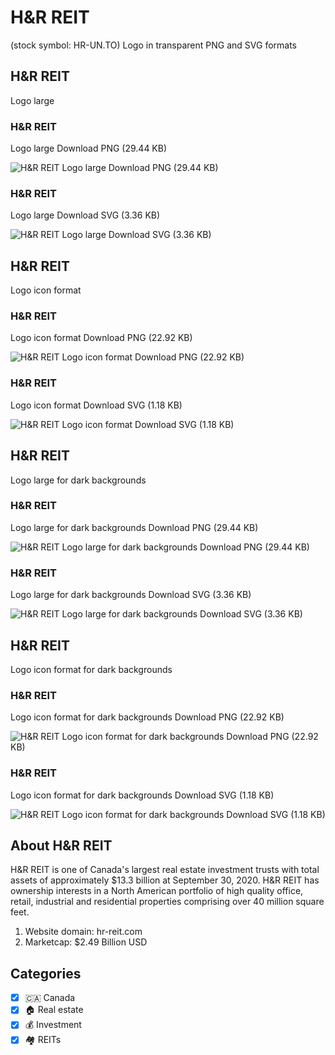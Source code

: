 # H&R REIT
 (stock symbol: HR-UN.TO) Logo in transparent PNG and SVG formats

## H&R REIT
 Logo large

### H&R REIT
 Logo large Download PNG (29.44 KB)

![H&R REIT
 Logo large Download PNG (29.44 KB)](/img/orig/HR-UN.TO_BIG-a2e57829.png)

### H&R REIT
 Logo large Download SVG (3.36 KB)

![H&R REIT
 Logo large Download SVG (3.36 KB)](/img/orig/HR-UN.TO_BIG-a5ca65c1.svg)

## H&R REIT
 Logo icon format

### H&R REIT
 Logo icon format Download PNG (22.92 KB)

![H&R REIT
 Logo icon format Download PNG (22.92 KB)](/img/orig/HR-UN.TO-6559c401.png)

### H&R REIT
 Logo icon format Download SVG (1.18 KB)

![H&R REIT
 Logo icon format Download SVG (1.18 KB)](/img/orig/HR-UN.TO-6f850822.svg)

## H&R REIT
 Logo large for dark backgrounds

### H&R REIT
 Logo large for dark backgrounds Download PNG (29.44 KB)

![H&R REIT
 Logo large for dark backgrounds Download PNG (29.44 KB)](/img/orig/HR-UN.TO_BIG.D-a19ae955.png)

### H&R REIT
 Logo large for dark backgrounds Download SVG (3.36 KB)

![H&R REIT
 Logo large for dark backgrounds Download SVG (3.36 KB)](/img/orig/HR-UN.TO_BIG.D-edd691ea.svg)

## H&R REIT
 Logo icon format for dark backgrounds

### H&R REIT
 Logo icon format for dark backgrounds Download PNG (22.92 KB)

![H&R REIT
 Logo icon format for dark backgrounds Download PNG (22.92 KB)](/img/orig/HR-UN.TO.D-d5c6d59c.png)

### H&R REIT
 Logo icon format for dark backgrounds Download SVG (1.18 KB)

![H&R REIT
 Logo icon format for dark backgrounds Download SVG (1.18 KB)](/img/orig/HR-UN.TO.D-cc498d59.svg)

## About H&R REIT


H&R REIT is one of Canada's largest real estate investment trusts with total assets of approximately $13.3 billion at September 30, 2020. H&R REIT has ownership interests in a North American portfolio of high quality office, retail, industrial and residential properties comprising over 40 million square feet.

1. Website domain: hr-reit.com
2. Marketcap: $2.49 Billion USD


## Categories
- [x] 🇨🇦 Canada
- [x] 🏠 Real estate
- [x] 💰 Investment
- [x] 🏘️ REITs

